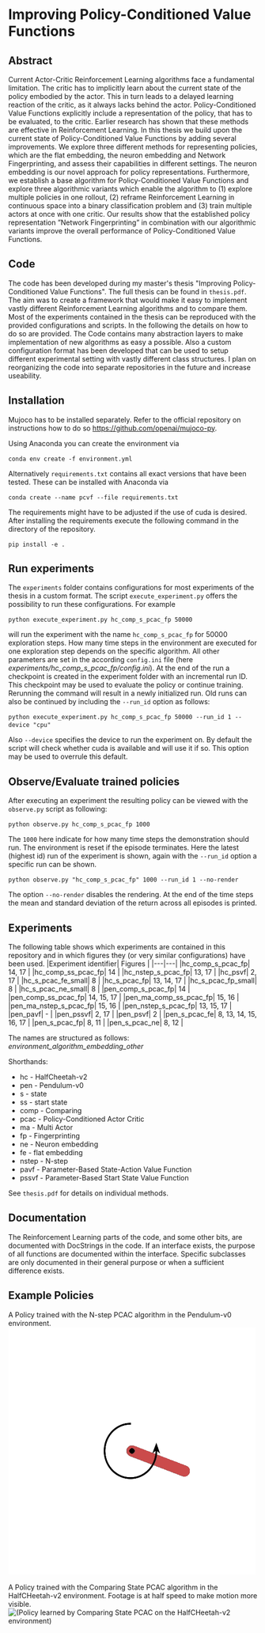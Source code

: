 
# Improving Policy-Conditioned Value Functions
## Abstract
Current Actor-Critic Reinforcement Learning algorithms face a fundamental limitation. The critic has to implicitly learn about the current state of the policy embodied by the actor. This in turn leads to a delayed learning reaction of the critic, as it always lacks behind the actor. Policy-Conditioned Value Functions explicitly include a representation of the policy, that has to be evaluated, to the critic. Earlier research has shown that these methods are effective in Reinforcement Learning. In this thesis we build upon the current state of Policy-Conditioned Value Functions by adding several improvements. We explore three different methods for representing policies, which are the flat embedding, the neuron embedding and Network Fingerprinting, and assess their capabilities in different settings. The neuron embedding is our novel approach for policy representations. Furthermore, we establish a base algorithm for Policy-Conditioned Value Functions and explore three algorithmic variants which enable the algorithm to (1) explore multiple policies in one rollout, (2) reframe Reinforcement Learning in continuous space into a binary classification problem and (3) train multiple actors at once with one critic. Our results show that the established policy representation ”Network Fingerprinting” in combination with our algorithmic variants improve the overall performance of Policy-Conditioned Value Functions.

## Code
The code has been developed during my master's thesis "Improving Policy-Conditioned Value Functions". The full thesis can be found in `thesis.pdf`. The aim was to create a framework that would make it easy to implement vastly different Reinforcement Learning algorithms and to compare them. Most of the experiments contained in the thesis can be reproduced with the provided configurations and scripts. In the following the details on how to do so are provided. The Code contains many abstraction layers to make implementation of new algorithms as easy a possible. Also a custom configuration format has been developed that can be used to setup different experimental setting with vastly different class structures. I plan on reorganizing the code into separate repositories in the future and increase useability.

## Installation
Mujoco has to be installed separately. Refer to the official repository on instructions how to do so https://github.com/openai/mujoco-py. <p>
Using Anaconda you can create the environment via 
```
conda env create -f environment.yml
```
Alternatively `requirements.txt` contains all exact versions that have been tested. These can be installed with Anaconda via
```
conda create --name pcvf --file requirements.txt
```
The requirements might have to be adjusted if the use of cuda is desired. 
After installing the requirements execute the following command in the directory of the repository.
```
pip install -e .
```


## Run experiments
The `experiments` folder contains configurations for most experiments of the thesis in a custom format. The script `execute_experiment.py` offers the possibility to run these configurations. For example 
```
python execute_experiment.py hc_comp_s_pcac_fp 50000
```
will run the experiment with the name `hc_comp_s_pcac_fp` for 50000 exploration steps. How many time steps in the environment are executed for one exploration step depends on the specific algorithm. All other parameters are set in the according `config.ini` file (here *experiments/hc_comp_s_pcac_fp/config.ini*). At the end of the run a checkpoint is created in the experiment folder with an incremental run ID. This checkpoint may be used to evaluate the policy or continue training. Rerunning the command will result in a newly initialized run. Old runs can also be continued by including the `--run_id` option as follows:
```
python execute_experiment.py hc_comp_s_pcac_fp 50000 --run_id 1 --device "cpu"
```
Also `--device` specifies the device to run the experiment on. By default the script will check whether cuda is available and will use it if so. This option may be used to overrule this default.

## Observe/Evaluate trained policies
After executing an experiment the resulting policy can be viewed with the `observe.py` script as following:
```
python observe.py hc_comp_s_pcac_fp 1000
```
The `1000` here indicate for how many time steps the demonstration should run. The environment is reset if the episode terminates. Here the latest (highest id) run of the experiment is shown, again with the `--run_id` option a specific run can be shown.
```
python observe.py "hc_comp_s_pcac_fp" 1000 --run_id 1 --no-render
```
The option `--no-render` disables the rendering. At the end of the time steps the mean and standard deviation of the return across all episodes is printed.

## Experiments
The following table shows which experiments are contained in this repository and in which figures they (or very similar configurations) have been used. 
|Experiment identifier| Figures |
|---|---|
|hc_comp_s_pcac_fp| 14, 17 |
|hc_comp_ss_pcac_fp| 14 |
|hc_nstep_s_pcac_fp| 13, 17 |
|hc_psvf| 2, 17 |
|hc_s_pcac_fe_small| 8 |
|hc_s_pcac_fp| 13, 14, 17 |
|hc_s_pcac_fp_small| 8 |
|hc_s_pcac_ne_small| 8 |
|pen_comp_s_pcac_fp| 14 |
|pen_comp_ss_pcac_fp| 14, 15, 17 |
|pen_ma_comp_ss_pcac_fp| 15, 16 |
|pen_ma_nstep_s_pcac_fp| 15, 16 |
|pen_nstep_s_pcac_fp| 13, 15, 17 |
|pen_pavf| - |
|pen_pssvf| 2, 17 |
|pen_psvf| 2 |
|pen_s_pcac_fe| 8, 13, 14, 15, 16, 17 |
|pen_s_pcac_fp| 8, 11 |
|pen_s_pcac_ne| 8, 12 |

The names are structured as follows: *environment_algorithm_embedding_other*
<p>Shorthands:
<ul>
    <li>hc - HalfCheetah-v2
    <li>pen - Pendulum-v0
    <li>s - state
    <li>ss - start state
    <li>comp - Comparing
    <li>pcac - Policy-Conditioned Actor Critic
    <li>ma - Multi Actor
    <li>fp - Fingerprinting
    <li>ne - Neuron embedding
    <li>fe - flat embedding
    <li>nstep - N-step
    <li>pavf - Parameter-Based State-Action Value Function
    <li>pssvf - Parameter-Based Start State Value Function
</ul>

See `thesis.pdf` for details on individual methods.

## Documentation
The Reinforcement Learning parts of the code, and some other bits, are documented with DocStrings in the code. If an interface exists, the purpose of all functions are documented within the interface. Specific subclasses are only documented in their general purpose or when a sufficient difference exists.

## Example Policies
A Policy trained with the N-step PCAC algorithm in the Pendulum-v0 environment.
![(Policy learned by N-step PCAC on the Pendulum-v0 environment)](./animations/n-step_pcac_pendulum.gif)

A Policy trained with the Comparing State PCAC algorithm in the HalfCHeetah-v2 environment. Footage is at half speed to make motion more visible.
![(Policy learned by Comparing State PCAC on the HalfCHeetah-v2 environment)](./animations/comp_s_pcac_hc.gif)
